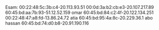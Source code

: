Esam:
00:22:48:5c:3b:c4-20.113.93.51
00:0d:3a:b2:cb:e3-20.107.217.89
60:45:bd:aa:7b:93-51.12.52.159
omar
60:45:bd:84:c2:4f-20.122.134.251
00:22:48:47:a8:fd-13.86.24.72
atia
60:45:bd:95:4a:8c-20.229.36.1
abo hassan
60:45:bd:74:d0:b8-20.91.190.116
